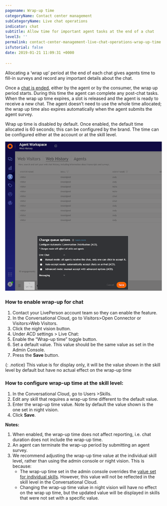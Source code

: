 ```yaml
---
pagename: Wrap-up time
categoryName: Contact center management
subCategoryName: Live chat operations
indicator: chat
subtitle: Allow time for important agent tasks at the end of a chat
level3: ''
permalink: contact-center-management-live-chat-operations-wrap-up-time.html
isTutorial: false
date: 2019-01-21 11:09:31 +0000

---
```

Allocating a ‘wrap up’ period at the end of each chat gives agents time to fill-in surveys and record any important details about the chat.

Once a [chat is ended,](contact-center-management-live-chat-operations-understanding-the-reason-a-chat-ends.html) either by the agent or by the consumer, the wrap up period starts. During this time the agent can complete any post-chat tasks. When the wrap up time expires, a slot is released and the agent is ready to receive a new chat. The agent doesn’t need to use the whole time allocated; the wrap up time also expires automatically when the agent submits the agent survey.

Wrap up time is disabled by default. Once enabled, the default time allocated is 60 seconds; this can be configured by the brand. The time can be configured either at the account or at the skill level.

![](/img/wrap-up-time-1.png)

### **How to enable wrap-up for chat**

1. Contact your LivePerson account team so they can enable the feature.
2. In the Conversational Cloud, go to Visitors>Open Connector or Visitors>Web Visitors.
3. Click the night vision button.
4. Under ACD settings > Live Chat:
5. Enable the “Wrap-up time” toggle button.
6. Set a default value. This value should be the same value as set in the Admin Console.
7. Press the **Save** button.

{: .notice}
This value is for display only, it will be the value shown in the skill level by default but have no actual effect on the wrap-up time

### **How to configure wrap-up time at the skill level:**

1. In the Conversational Cloud, go to Users >Skills.
2. Edit any skill that requires a wrap-up time different to the default value.
3. Enter the wrap-up time value. Note by default the value shown is the one set in night vision.
4. Click **Save**.

**Notes:**

1. When enabled, the wrap-up time does not affect reporting, i.e. chat duration does not include the wrap-up time.
2. An agent can terminate the wrap-up period by submitting an agent survey.
3. We recommend adjusting the wrap-up time value at the individual skill level, rather than using the admin console or night vision. This is because:
   * The wrap-up time set in the admin console overrides the [value set for individual skills](admin-settings-skills-groups-set-the-agent-group-hierarchy.html). However, this value will not be reflected in the skill level in the Conversational Cloud.
   * Changing the wrap-up time value in night vision will have no effect on the wrap up time, but the updated value will be displayed in skills that were not set with a specific value.
